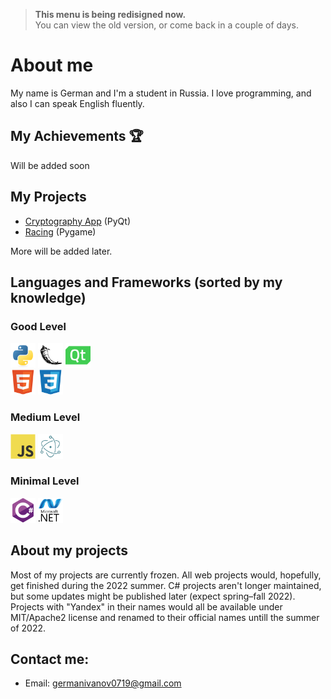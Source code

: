 > **This menu is being redisigned now.** <br/>
> You can view the old version, or come back in a couple of days.

# About me

My name is German and I'm a student in Russia. I love programming, and also I can speak English fluently.

## My Achievements 🏆

Will be added soon

## My Projects

- [Cryptography App](https://github.com/germanivanov0719/Cryptography) (PyQt)
- [Racing](https://github.com/germanivanov0719/Racing) (Pygame)

More will be added later.

## Languages and Frameworks (sorted by my knowledge)

### Good Level

[<img src="https://raw.githubusercontent.com/devicons/devicon/master/icons/python/python-original.svg" alt="Python Icon" width=40px >](https://python.org)
[<img src="https://raw.githubusercontent.com/devicons/devicon/master/icons/flask/flask-original.svg" alt="Flask Icon" width=40px>](https://flask.palletsprojects.com/en/2.1.x/)
[<img src="https://raw.githubusercontent.com/devicons/devicon/master/icons/qt/qt-original.svg" alt="PyQt Icon" width=40px>](https://doc.qt.io/qtforpython/)
<br />
[<img src="https://raw.githubusercontent.com/devicons/devicon/master/icons/html5/html5-original.svg" alt="HTML5 Icon" width=40px>](https://developer.mozilla.org/en-US/docs/Web/HTML)
[<img src="https://raw.githubusercontent.com/devicons/devicon/master/icons/css3/css3-original.svg" alt="CSS3 Icon" width=40px>](https://developer.mozilla.org/en-US/docs/Web/CSS)

### Medium Level

[<img src="https://raw.githubusercontent.com/devicons/devicon/master/icons/javascript/javascript-original.svg" alt="JavaScript Icon" width=40px>](https://developer.mozilla.org/en-US/docs/Web/JavaScript)
[<img src="https://raw.githubusercontent.com/devicons/devicon/master/icons/electron/electron-original.svg" alt="Electron Icon" width=40px>](https://www.electronjs.org/)

### Minimal Level

[<img src="https://raw.githubusercontent.com/devicons/devicon/master/icons/csharp/csharp-original.svg" alt="CSharp Icon" width=40px>](https://docs.microsoft.com/en-us/dotnet/csharp/)
[<img src="https://raw.githubusercontent.com/devicons/devicon/master/icons/dot-net/dot-net-original-wordmark.svg" alt=".NET Icon" width=40px>](https://dotnet.microsoft.com/en-us/)

## About my projects

Most of my projects are currently frozen. All web projects would, hopefully, get finished during the 2022 summer. C# projects aren't longer maintained, but some updates might be published later (expect spring–fall 2022). Projects with "Yandex" in their names would all be available under MIT/Apache2 license and renamed to their official names untill the summer of 2022.

## Contact me:

- Email: germanivanov0719@gmail.com
